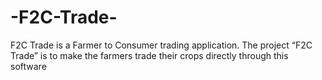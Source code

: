 # -F2C-Trade-
F2C Trade is a Farmer to Consumer trading application. The project “F2C Trade” is to make the farmers trade their  crops directly through this software

